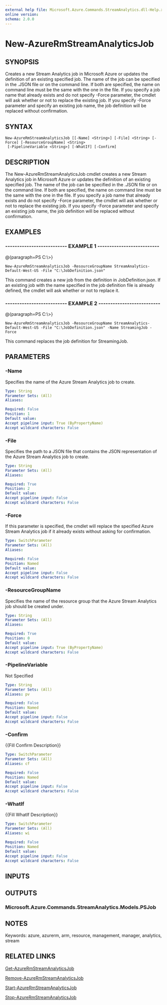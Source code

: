 ```yaml
---
external help file: Microsoft.Azure.Commands.StreamAnalytics.dll-Help.xml
online version: 
schema: 2.0.0
---
```


# New-AzureRmStreamAnalyticsJob
## SYNOPSIS
Creates a new Stream Analytics job in Microsoft Azure or updates the definition of an existing specified job.
          The name of the job can be specified in the .JSON file or on the command line. 
If both are specified, the name on command line must be the same with the one in the file.
          If you specify a job name that already exists and do not specify -Force parameter, the cmdlet will ask whether or not to replace the existing job.
          If you specify -Force parameter and specify an existing job name, the job definition will be replaced without confirmation.

## SYNTAX

```
New-AzureRmStreamAnalyticsJob [[-Name] <String>] [-File] <String> [-Force] [-ResourceGroupName] <String>
 [-PipelineVariable <String>] [-WhatIf] [-Confirm]
```

## DESCRIPTION
The New-AzureRmStreamAnalyticsJob cmdlet creates a new Stream Analytics job in Microsoft Azure or updates the definition of an existing specified job.
        The name of the job can be specified in the .JSON file or on the command line. 
If both are specified, the name on command line must be the same with the one in the file.
        If you specify a job name that already exists and do not specify -Force parameter, the cmdlet will ask whether or not to replace the existing job.
        If you specify -Force parameter and specify an existing job name, the job definition will be replaced without confirmation.

## EXAMPLES

### --------------------------  EXAMPLE 1  --------------------------
@{paragraph=PS C:\\\>}

```
New-AzureRmStreamAnalyticsJob -ResourceGroupName StreamAnalytics-Default-West-US -File "C:\JobDefinition.json"
```

This command creates a new job from the definition in JobDefinition.json. 
If an existing job with the name specified in the job definition file is already defined, the cmdlet will ask whether or not to replace it.

### --------------------------  EXAMPLE 2  --------------------------
@{paragraph=PS C:\\\>}

```
New-AzureRmStreamAnalyticsJob -ResourceGroupName StreamAnalytics-Default-West-US -File "C:\JobDefinition.json" -Name StreamingJob -Force
```

This command replaces the job definition for StreamingJob.

## PARAMETERS

### -Name
Specifies the name of the Azure Stream Analytics job to create.

```yaml
Type: String
Parameter Sets: (All)
Aliases: 

Required: False
Position: 1
Default value: 
Accept pipeline input: True (ByPropertyName)
Accept wildcard characters: False
```

### -File
Specifies the path to a JSON file that contains the JSON representation of the Azure Stream Analytics job to create.

```yaml
Type: String
Parameter Sets: (All)
Aliases: 

Required: True
Position: 2
Default value: 
Accept pipeline input: False
Accept wildcard characters: False
```

### -Force
If this parameter is specified, the cmdlet will replace the specified Azure Stream Analytics job if it already exists without asking for confirmation.

```yaml
Type: SwitchParameter
Parameter Sets: (All)
Aliases: 

Required: False
Position: Named
Default value: 
Accept pipeline input: False
Accept wildcard characters: False
```

### -ResourceGroupName
Specifies the name of the resource group that the Azure Stream Analytics job should be created under.

```yaml
Type: String
Parameter Sets: (All)
Aliases: 

Required: True
Position: 0
Default value: 
Accept pipeline input: True (ByPropertyName)
Accept wildcard characters: False
```

### -PipelineVariable
Not Specified

```yaml
Type: String
Parameter Sets: (All)
Aliases: pv

Required: False
Position: Named
Default value: 
Accept pipeline input: False
Accept wildcard characters: False
```

### -Confirm
{{Fill Confirm Description}}

```yaml
Type: SwitchParameter
Parameter Sets: (All)
Aliases: cf

Required: False
Position: Named
Default value: 
Accept pipeline input: False
Accept wildcard characters: False
```

### -WhatIf
{{Fill WhatIf Description}}

```yaml
Type: SwitchParameter
Parameter Sets: (All)
Aliases: wi

Required: False
Position: Named
Default value: 
Accept pipeline input: False
Accept wildcard characters: False
```

## INPUTS

## OUTPUTS

### Microsoft.Azure.Commands.StreamAnalytics.Models.PSJob

## NOTES
Keywords: azure, azurerm, arm, resource, management, manager, analytics, stream

## RELATED LINKS

[Get-AzureRmStreamAnalyticsJob]()

[Remove-AzureRmStreamAnalyticsJob]()

[Start-AzureRmStreamAnalyticsJob]()

[Stop-AzureRmStreamAnalyticsJob]()

